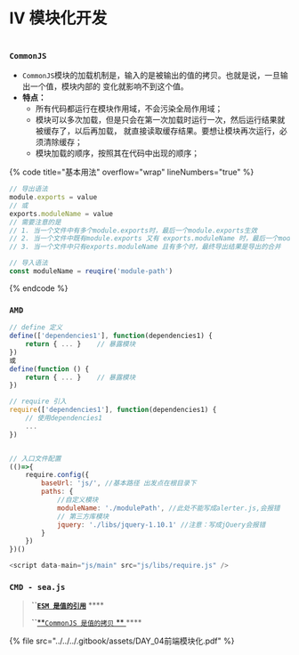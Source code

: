 # IV 模块化开发

<figure><img src="https://pic1.zhimg.com/80/v2-ac1cc476379c858ef58a965839cdb7ab_720w.webp?source=1940ef5c" alt=""><figcaption></figcaption></figure>

### `CommonJS`

* `CommonJS`模块的加载机制是，输⼊的是被输出的值的拷⻉。也就是说，⼀旦输出⼀个值，模块内部的 变化就影响不到这个值。
* **特点：**
  * 所有代码都运⾏在模块作⽤域，不会污染全局作⽤域；&#x20;
  * 模块可以多次加载，但是只会在第⼀次加载时运⾏⼀次，然后运⾏结果就被缓存了，以后再加载， 就直接读取缓存结果。要想让模块再次运⾏，必须清除缓存；
  * 模块加载的顺序，按照其在代码中出现的顺序；

{% code title="基本用法" overflow="wrap" lineNumbers="true" %}
```javascript
// 导出语法
module.exports = value
// 或
exports.moduleName = value
// 需要注意的是
// 1. 当一个文件中有多个module.exports时，最后一个module.exports生效
// 2. 当一个文件中既有module.exports 又有 exports.moduleName 时，最后一个module.exports生效
// 3. 当一个文件中只有exports.moduleName 且有多个时，最终导出结果是导出的合并

// 导入语法
const moduleName = reuqire('module-path')
```
{% endcode %}

### `AMD`

```javascript
// define 定义
define(['dependencies1'], function(dependencies1) {
    return { ... }    // 暴露模块
})
或
define(function () {
    return { ... }    // 暴露模块
})

// require 引入
require(['dependencies1'], function(dependencies1) {
    // 使用dependencies1
    ...
})


// 入口文件配置
(()=>{
    require.config({
        baseUrl: 'js/', //基本路径 出发点在根⽬录下
        paths: {
            //⾃定义模块
            moduleName: './modulePath', //此处不能写成alerter.js,会报错
            // 第三⽅库模块
            jquery: './libs/jquery-1.10.1' //注意：写成jQuery会报错
        }
    })
})()

<script data-main="js/main" src="js/libs/require.js" />
```

### `CMD - sea.js`



> **``**[**`ESM 是值的引用`**](../../../notes/concept/esm-yu-commonjs-de-qu-bie.md) ****&#x20;
>
> **``**[**`CommonJS 是值的拷贝` ** ](../../../notes/concept/esm-yu-commonjs-de-qu-bie.md)****

{% file src="../../../.gitbook/assets/DAY_04前端模块化.pdf" %}
